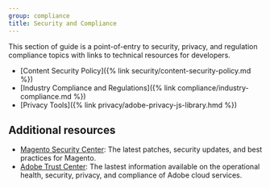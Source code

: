 ```yaml
---
group: compliance
title: Security and Compliance
---
```

This section of guide is a point-of-entry to security, privacy, and regulation compliance topics with links to technical resources for developers.

- [Content Security Policy]({% link security/content-security-policy.md %})
- [Industry Compliance and Regulations]({% link compliance/industry-compliance.md %})
- [Privacy Tools]({% link privacy/adobe-privacy-js-library.hmd %})

## Additional resources
- [Magento Security Center](https://magento.com/security): The latest patches, security updates, and best practices for Magento.
- [Adobe Trust Center](https://www.adobe.com/trust.html): The lastest information available on the operational health, security, privacy, and compliance of Adobe cloud services.
